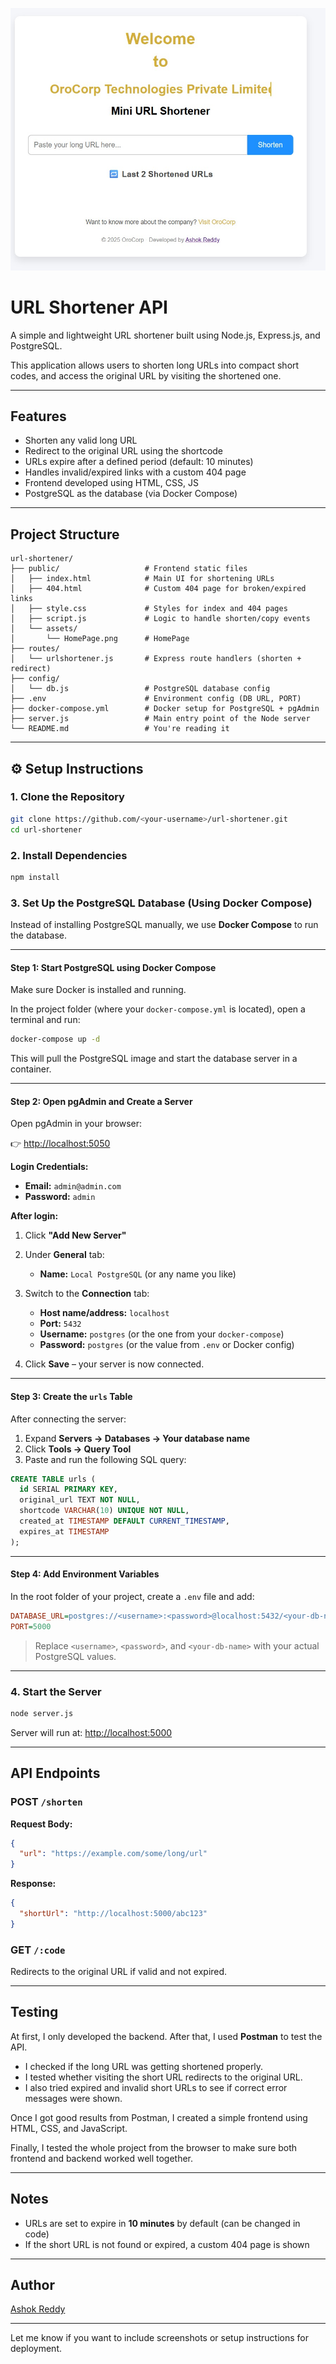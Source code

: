 ![Project Banner](https://raw.githubusercontent.com/Cheluri-AshokReddy/url-shortener/main/public/assets/HomePage.jpg)

#  URL Shortener API

A simple and lightweight URL shortener built using Node.js, Express.js, and PostgreSQL.

This application allows users to shorten long URLs into compact short codes, and access the original URL by visiting the shortened one.

---

##  Features

* Shorten any valid long URL
* Redirect to the original URL using the shortcode
* URLs expire after a defined period (default: 10 minutes)
* Handles invalid/expired links with a custom 404 page
* Frontend developed using HTML, CSS, JS
* PostgreSQL as the database (via Docker Compose)

---

##  Project Structure

```
url-shortener/
├── public/                   # Frontend static files
│   ├── index.html            # Main UI for shortening URLs
│   ├── 404.html              # Custom 404 page for broken/expired links
│   ├── style.css             # Styles for index and 404 pages
│   ├── script.js             # Logic to handle shorten/copy events
│   └── assets/
│       └── HomePage.png      # HomePage
├── routes/
│   └── urlshortener.js       # Express route handlers (shorten + redirect)
├── config/
│   └── db.js                 # PostgreSQL database config
├── .env                      # Environment config (DB URL, PORT)
├── docker-compose.yml        # Docker setup for PostgreSQL + pgAdmin
├── server.js                 # Main entry point of the Node server
└── README.md                 # You're reading it 

```

---

## ⚙ Setup Instructions

### 1. Clone the Repository

```bash
git clone https://github.com/<your-username>/url-shortener.git
cd url-shortener
```

### 2. Install Dependencies

```bash
npm install
```

### 3. Set Up the PostgreSQL Database (Using Docker Compose)

Instead of installing PostgreSQL manually, we use **Docker Compose** to run the database.

---

####  Step 1: Start PostgreSQL using Docker Compose

Make sure Docker is installed and running.

In the project folder (where your `docker-compose.yml` is located), open a terminal and run:

```bash
docker-compose up -d
```

This will pull the PostgreSQL image and start the database server in a container.

---

####  Step 2: Open pgAdmin and Create a Server

Open pgAdmin in your browser:

👉 [http://localhost:5050](http://localhost:5050)

**Login Credentials:**

* **Email:** `admin@admin.com`
* **Password:** `admin`

**After login:**

1. Click **"Add New Server"**
2. Under **General** tab:

   * **Name:** `Local PostgreSQL` (or any name you like)
3. Switch to the **Connection** tab:

   * **Host name/address:** `localhost`
   * **Port:** `5432`
   * **Username:** `postgres` (or the one from your `docker-compose`)
   * **Password:** `postgres` (or the value from `.env` or Docker config)
4. Click **Save** – your server is now connected.

---

####  Step 3: Create the `urls` Table

After connecting the server:

1. Expand **Servers → Databases → Your database name**
2. Click **Tools → Query Tool**
3. Paste and run the following SQL query:

```sql
CREATE TABLE urls (
  id SERIAL PRIMARY KEY,
  original_url TEXT NOT NULL,
  shortcode VARCHAR(10) UNIQUE NOT NULL,
  created_at TIMESTAMP DEFAULT CURRENT_TIMESTAMP,
  expires_at TIMESTAMP
);
```

---

####  Step 4: Add Environment Variables

In the root folder of your project, create a `.env` file and add:

```ini
DATABASE_URL=postgres://<username>:<password>@localhost:5432/<your-db-name>
PORT=5000
```

>  Replace `<username>`, `<password>`, and `<your-db-name>` with your actual PostgreSQL values.

---

### 4. Start the Server

```bash
node server.js
```

Server will run at: [http://localhost:5000](http://localhost:5000)

---

##  API Endpoints

### POST `/shorten`

**Request Body:**

```json
{
  "url": "https://example.com/some/long/url"
}
```

**Response:**

```json
{
  "shortUrl": "http://localhost:5000/abc123"
}
```

### GET `/:code`

Redirects to the original URL if valid and not expired.

---

##  Testing

At first, I only developed the backend. After that, I used **Postman** to test the API.

- I checked if the long URL was getting shortened properly.
- I tested whether visiting the short URL redirects to the original URL.
- I also tried expired and invalid short URLs to see if correct error messages were shown.

Once I got good results from Postman, I created a simple frontend using HTML, CSS, and JavaScript.

Finally, I tested the whole project from the browser to make sure both frontend and backend worked well together.


---



##  Notes

* URLs are set to expire in **10 minutes** by default (can be changed in code)
* If the short URL is not found or expired, a custom 404 page is shown

---

##  Author

 [Ashok Reddy](https://www.linkedin.com/in/ashokreddycheluri-740603235/)

---

Let me know if you want to include screenshots or setup instructions for deployment.
